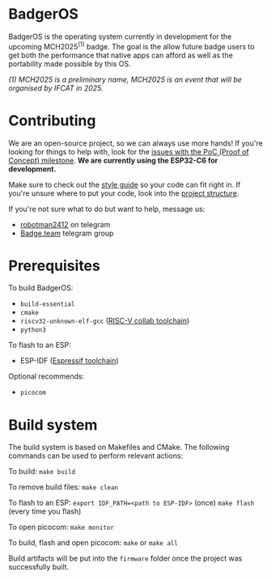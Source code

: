 # BadgerOS

BadgerOS is the operating system currently in development for the upcoming MCH2025<sup>(1)</sup> badge.
The goal is the allow future badge users to get both the performance that native apps can afford as well as the portability made possible by this OS.

_(1) MCH2025 is a preliminary name, MCH2025 is an event that will be organised by IFCAT in 2025._



# Contributing

We are an open-source project, so we can always use more hands!
If you're looking for things to help with, look for the [issues with the PoC (Proof of Concept) milestone](https://github.com/badgeteam/BadgerOS/issues/33).
**We are currently using the ESP32-C6 for development.**

Make sure to check out the [style guide](docs/styleguide.md) so your code can fit right in.
If you're unsure where to put your code, look into the [project structure](docs/project-structure.md).

If you're not sure what to do but want to help, message us:
- [robotman2412](https://t.me/robotman2412) on telegram
- [Badge.team](https://t.me/+StQpEWyhnb96Y88p) telegram group



# Prerequisites

To build BadgerOS:

- `build-essential`
- `cmake`
- `riscv32-unknown-elf-gcc` ([RISC-V collab toolchain](https://github.com/riscv-collab/riscv-gnu-toolchain))
- `python3`

To flash to an ESP:

- ESP-IDF ([Espressif toolchain](https://docs.espressif.com/projects/esp-idf/en/latest/esp32/get-started/#installation))

Optional recommends:

- `picocom`



# Build system

The build system is based on Makefiles and CMake.
The following commands can be used to perform relevant actions:

To build: `make build`

To remove build files: `make clean`

To flash to an ESP: `export IDF_PATH=<path to ESP-IDF>` (once) `make flash` (every time you flash)

To open picocom: `make monitor`

To build, flash and open picocom: `make` or `make all`

Build artifacts will be put into the `firmware` folder once the project was successfully built.

